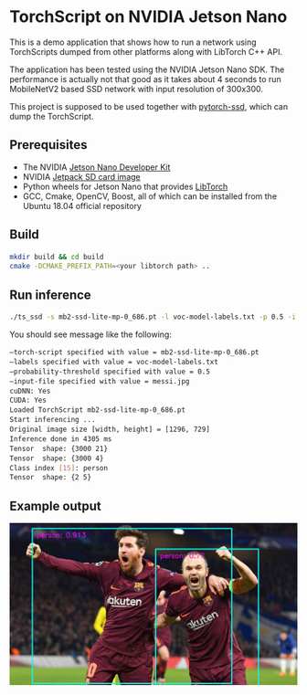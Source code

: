 # TorchScript on NVIDIA Jetson Nano

This is a demo application that shows how to run a network using TorchScripts
dumped from other platforms along with LibTorch C++ API.

The application has been tested using the NVIDIA Jetson Nano SDK. The performance
is actually not that good as it takes about 4 seconds to run MobileNetV2 based
SSD network with input resolution of 300x300.

This project is supposed to be used together with
[pytorch-ssd](https://github.com/tufei/pytorch-ssd), which can dump the TorchScript.

## Prerequisites

* The NVIDIA [Jetson Nano Developer Kit](https://www.nvidia.com/en-us/autonomous-machines/embedded-systems/jetson-nano-developer-kit/)
* NVIDIA [Jetpack SD card image](https://developer.nvidia.com/embedded/jetpack)
* Python wheels for Jetson Nano that provides [LibTorch](https://nvidia.box.com/v/torch-stable-cp36-jetson-jp42)
* GCC, Cmake, OpenCV, Boost, all of which can be installed from the Ubuntu 18.04
official repository

## Build

```bash
mkdir build && cd build
cmake -DCMAKE_PREFIX_PATH=<your libtorch path> ..
```

## Run inference

```bash
./ts_ssd -s mb2-ssd-lite-mp-0_686.pt -l voc-model-labels.txt -p 0.5 -i messi.jpg
```

You should see message like the following:

```bash
–torch-script specified with value = mb2-ssd-lite-mp-0_686.pt
–labels specified with value = voc-model-labels.txt
–probability-threshold specified with value = 0.5
–input-file specified with value = messi.jpg
cuDNN: Yes
CUDA: Yes
Loaded TorchScript mb2-ssd-lite-mp-0_686.pt
Start inferencing ...
Original image size [width, height] = [1296, 729]
Inference done in 4305 ms
Tensor  shape: {3000 21}
Tensor  shape: {3000 4}
Class index [15]: person
Tensor  shape: {2 5}
```

## Example output

![Example of Mobile SSD](detected.jpg  "Example of Mobile SSD(Courtesy of https://github.com/walktree/libtorch-yolov3/blob/master/imgs/messi.jpg for the image.)")
